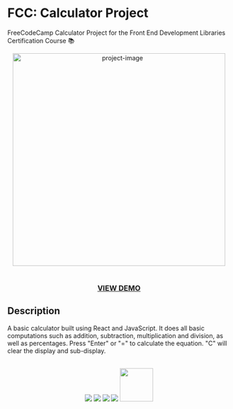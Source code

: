# FCC: Calculator Project

FreeCodeCamp Calculator Project for the Front End Development Libraries Certification Course 📚

<div align="center"><img src="https://i.imgur.com/Q8fHqMi.png" alt="project-image" width="480px" /></div>

<br/>

<h3 align="center"><a href="https://mmackz.github.io/calculator/">VIEW DEMO</a></h3>


## Description

A basic calculator built using React and JavaScript. It does all basic computations such as addition, subtraction, multiplication and division, as well as percentages. Press "Enter" or "=" to calculate the equation. "C" will clear the display and sub-display.

<br/>

<div align="center">
  <img src="https://i.imgur.com/EYFzzMr.png" />
  <img src="https://i.imgur.com/cEiiX4h.png" />
  <img src="https://i.imgur.com/pOhtChf.png" />
  <img src="https://i.imgur.com/cEiiX4h.png" />
  <img src="https://i.imgur.com/HhvxunU.png" width="75px" />
</div>
